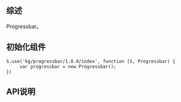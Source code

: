 ## 综述

Progressbar。

## 初始化组件
		
    S.use('kg/progressbar/1.0.0/index', function (S, Progressbar) {
         var progressbar = new Progressbar();
    })

## API说明
